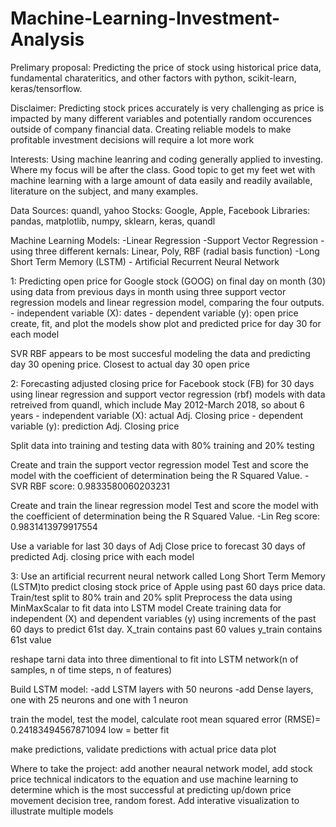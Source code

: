 # Machine-Learning-Investment-Analysis

Prelimary proposal: 
Predicting the price of stock using historical price data, fundamental charateritics, and other factors with python, scikit-learn, keras/tensorflow.

Disclaimer: Predicting stock prices accurately is very challenging as price is impacted by many different variables and potentially random occurences outside of company financial data. Creating reliable models to make profitable investment decisions will require a lot more work

Interests: Using machine leanring and coding generally applied to investing. Where my focus will be after the class.
Good topic to get my feet wet with machine learning with a large amount of data easily and readily available, literature on the subject, and many examples. 

Data Sources: quandl, yahoo
Stocks: Google, Apple, Facebook
Libraries: pandas, matplotlib, numpy, sklearn, keras, quandl

Machine Learning Models: 
-Linear Regression 
-Support Vector Regression -  using three different kernals: 	Linear, Poly, RBF (radial basis function)
-Long Short Term Memory (LSTM) - Artificial Recurrent Neural 	Network 

1: Predicting open price for Google stock (GOOG) on final day on month (30) using data from previous days in month using three support vector regression models and linear regression model, comparing the four outputs.
	- independent variable (X): dates
	- dependent variable (y): open price
create, fit, and plot the models
show plot and predicted price for day 30 for each model

SVR RBF appears to be most succesful modeling the data and predicting day 30 opening price. Closest to actual day 30 open price 


2: Forecasting adjusted closing price for Facebook stock (FB) for 30 days using linear regression and support vector regression (rbf) models with data retreived from quandl, which include May 2012-March 2018, so about 6 years
	- independent variable (X): actual Adj. Closing price
	- dependent variable (y): prediction Adj. Closing price

Split data into training and testing data with 80% training and 20% testing

Create and train the support vector regression model
Test and score the model with the coefficient of determination being the R Squared Value. 
	-SVR RBF score: 0.9833580060203231

Create and train the linear regression model
Test and score the model with the coefficient of determination being the R Squared Value. 
	-Lin Reg score: 0.9831413979917554

Use a variable for last 30 days of Adj Close price to forecast 30 days of predicted Adj. closing price with each model


3: Use an artificial recurrent neural network called Long Short Term Memory (LSTM)to predict closing stock price of Apple using past 60 days price data. 
Train/test split to 80% train and 20% split
Preprocess the data using MinMaxScalar to fit data into LSTM model
Create training data for independent (X) and dependent variables (y) using increments of the past 60 days to predict 61st day.
X_train contains past 60 values 
y_train contains 61st value

reshape tarni data into three dimentional to fit into LSTM network(n of samples, n of time steps, n of features)

Build LSTM model:
-add LSTM layers with 50 neurons
-add Dense layers, one with 25 neurons and one with 1 neuron

train the model, test the model, calculate root mean squared error (RMSE)= 0.24183494567871094
low = better fit

make predictions, validate predictions with actual price data
plot


Where to take the project:
add another neaural network model, add stock price technical indicators to the equation and use machine learning to determine which is the most successful at predicting up/down price movement 
decision tree, random forest. Add interative visualization to illustrate multiple models 
 